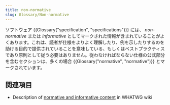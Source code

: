 ```yaml
---
title: non-normative
slug: Glossary/Non-normative
---
```


ソフトウェア {{Glossary("specification", "specifications")}} には、 _non-normative_ または _informative_ としてマークされた情報が含まれていることがよくあります。これは、読者が仕様をよりよく理解したり、例を示したりするのを助ける目的で提供されていることを意味している、もしくはベストプラクティスであり原則として従う必要はありません。従わなければならない仕様の公式部分を含むセクションは、多くの場合 {{Glossary("normative", "normative")}} とマークされています。

## 関連項目

- Description of [normative and informative content](https://wiki.whatwg.org/wiki/Specs/howto#Content) in WHATWG wiki
